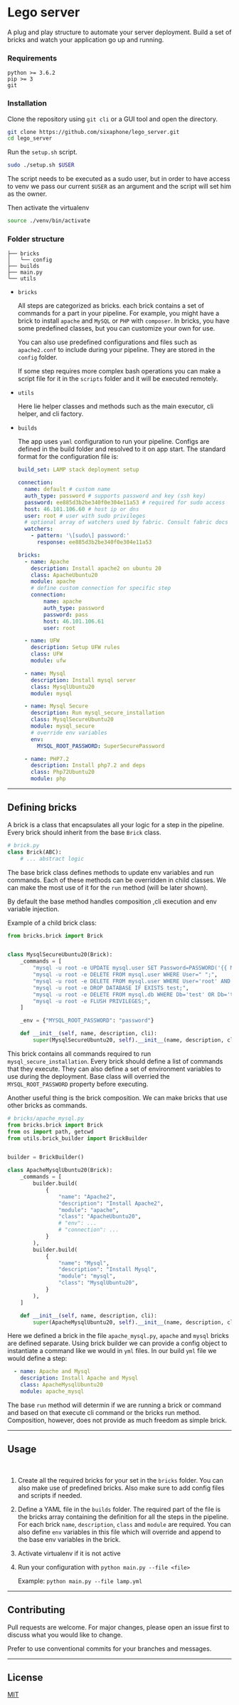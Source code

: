 # Lego server 

A plug and play structure to automate your server deployment. Build a set of bricks and watch your application go up and running.

### Requirements

```
python >= 3.6.2
pip >= 3
git
```

### Installation

Clone the repository using `git cli` or a GUI tool and open the directory.

```bash
git clone https://github.com/sixaphone/lego_server.git
cd lego_server
```

Run the `setup.sh` script.

```sh
sudo ./setup.sh $USER
```

The script needs to be executed as a sudo user, but in order to have access to venv we pass our current `$USER` as an argument and the script will set him as the owner.

Then activate the virtualenv

```sh
source ./venv/bin/activate
```

### Folder structure

```
├── bricks
│   └── config
├── builds
├── main.py
└── utils
```

- `bricks`

  All steps are categorized as bricks. each brick contains a set of commands for a part in your pipeline. For example, you might have a brick to install `apache` and `MySQL` or `PHP` with `composer`. In bricks, you have some predefined classes, but you can customize your own for use.

  You can also use predefined configurations and files such as `apache2.conf` to include during your pipeline. They are stored in the `config` folder.

  If some step requires more complex bash operations you can make a script file for it in the `scripts` folder and it will be executed remotely.

- `utils`

  Here lie helper classes and methods such as the main executor, cli helper, and cli factory.

- `builds`

  The app uses `yaml` configuration to run your pipeline. Configs are defined in the build folder and resolved to it on app start. The standard format for the configuration file is:


  ```yaml
  build_set: LAMP stack deployment setup

  connection:
    name: default # custom name
    auth_type: password # supports password and key (ssh key)
    password: ee885d3b2be340f0e304e11a53 # required for sudo access
    host: 46.101.106.60 # host ip or dns 
    user: root # user with sudo privileges
    # optional array of watchers used by fabric. Consult fabric docs for more info
    watchers: 
      - pattern: '\[sudo\] password:'
        response: ee885d3b2be340f0e304e11a53

  bricks:
    - name: Apache
      description: Install apache2 on ubuntu 20
      class: ApacheUbuntu20
      module: apache
      # define custom connection for specific step
      connection:
          name: apache
          auth_type: password
          password: pass
          host: 46.101.106.61 
          user: root

    - name: UFW
      description: Setup UFW rules
      class: UFW
      module: ufw

    - name: Mysql 
      description: Install mysql server
      class: MysqlUbuntu20
      module: mysql

    - name: Mysql Secure
      description: Run mysql_secure_installation
      class: MysqlSecureUbuntu20
      module: mysql_secure
      # override env variables
      env:
        MYSQL_ROOT_PASSWORD: SuperSecurePassword

    - name: PHP7.2
      description: Install php7.2 and deps
      class: Php72Ubuntu20
      module: php
  ``` 

--- 

## Defining bricks

A brick is a class that encapsulates all your logic for a step in the pipeline. Every brick should inherit from the base `Brick` class.

```python
# brick.py
class Brick(ABC):
    # ... abstract logic
```

The base brick class defines methods to update env variables and run commands. Each of these methods can be overridden in child classes. We can make the most use of it for the `run` method (will be later shown). 

By default the base method handles composition ,cli execution and env variable injection.

Example of a child brick class:

```python
from bricks.brick import Brick


class MysqlSecureUbuntu20(Brick):
    _commands = [
        "mysql -u root -e UPDATE mysql.user SET Password=PASSWORD('{{ MYSQL_ROOT_PASSWORD }}') WHERE User='root';",
        "mysql -u root -e DELETE FROM mysql.user WHERE User=" ";",
        "mysql -u root -e DELETE FROM mysql.user WHERE User='root' AND Host NOT IN ('localhost', '127.0.0.1', '::1');",
        "mysql -u root -e DROP DATABASE IF EXISTS test;",
        "mysql -u root -e DELETE FROM mysql.db WHERE Db='test' OR Db='test\\_%';",
        "mysql -u root -e FLUSH PRIVILEGES;",
    ]

    _env = {"MYSQL_ROOT_PASSWORD": "password"}

    def __init__(self, name, description, cli):
        super(MysqlSecureUbuntu20, self).__init__(name, description, cli)
```

This brick contains all commands required to run `mysql_secure_installation`. Every brick should define a list of commands that they execute. They can also define a set of environment variables to use during the deployment. Base class will overried the `MYSQL_ROOT_PASSWORD` property before executing. 

Another useful thing is the brick composition. We can make bricks that use other bricks as commands.

```python
# bricks/apache_mysql.py
from bricks.brick import Brick
from os import path, getcwd
from utils.brick_builder import BrickBuilder


builder = BrickBuilder()

class ApacheMysqlUbuntu20(Brick):
    _commands = [
        builder.build(
            {
                "name": "Apache2",
                "description": "Install Apache2",
                "module": "apache",
                "class": "ApacheUbuntu20",
                # "env": ...
                # "connection": ...
            }
        ),
        builder.build(
            {
                "name": "Mysql",
                "description": "Install Mysql",
                "module": "mysql",
                "class": "MysqlUbuntu20",
            }
        ),
    ]

    def __init__(self, name, description, cli):
        super(ApacheMysqlUbuntu20, self).__init__(name, description, cli)

```

Here we defined a brick in the file `apache_mysql.py`, `apache` and `mysql` bricks are defined separate. Using brick builder we can provide a config object to instantiate a command like we would in `yml` files. In our build `yml` file we would define a step:

```yaml
  - name: Apache and Mysql 
    description: Install Apache and Mysql
    class: ApacheMysqlUbuntu20
    module: apache_mysql
```

The base `run` method will determin if we are running a brick or command and based on that execute cli command or the bricks run method. Composition, however, does not provide as much freedom as simple brick.

--- 

## Usage
<br>

  1. Create all the required bricks for your set in the `bricks` folder. You can also make use of predefined bricks. Also make sure to add config files and scripts if needed.

  2. Define a YAML file in the `builds` folder. The required part of the file is the bricks array containing the definition for all the steps in the pipeline. For each brick `name`, `description`, `class` and `module` are required. You can also define `env` variables in this file which will override and append to the base env variables in the brick.

  3. Activate virtualenv if it is not active

  4. Run your configuration with `python main.py --file <file>`
      
      Example: `python main.py --file lamp.yml`

--- 

## Contributing

Pull requests are welcome. For major changes, please open an issue first to discuss what you would like to change.

Prefer to use conventional commits for your branches and messages.

--- 

## License
[MIT](https://choosealicense.com/licenses/mit/)

